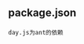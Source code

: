 <!--
 * @Description: 
 * @Version: 0.1
 * @Autor: Lowt
 * @Date: 2020-07-07 14:30:04
 * @LastEditors: Lowt
 * @LastEditTime: 2020-07-13 14:25:42
--> 
## package.json
``` start
day.js为ant的依赖
``` 